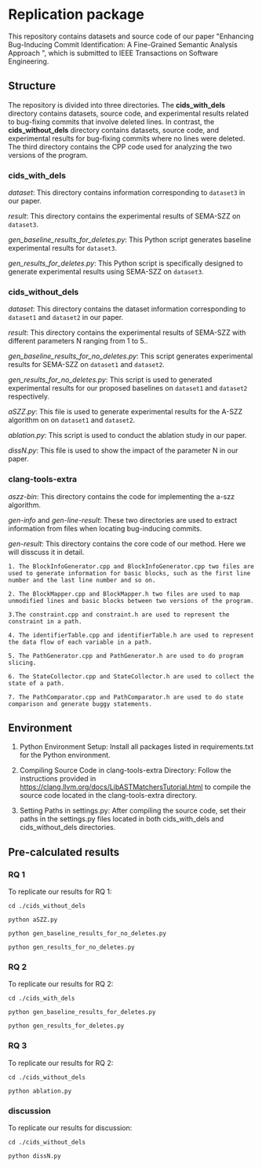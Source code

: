 # Replication package

This repository contains datasets and source code of our paper "Enhancing Bug-Inducing Commit Identification: A Fine-Grained Semantic Analysis Approach
", which is submitted to IEEE Transactions on Software Engineering. 

## Structure

The repository is divided into three directories. The **cids_with_dels** directory contains datasets, source code, and experimental results related to bug-fixing commits that involve deleted lines. In contrast, the **cids_without_dels** directory contains datasets, source code, and experimental results for bug-fixing commits where no lines were deleted.
The third directory contains the CPP code used for analyzing the two versions of the program.

### cids_with_dels

_dataset_: This directory contains information corresponding to `dataset3` in our paper.

_result_: This directory contains the experimental results of SEMA-SZZ on `dataset3`.

_gen_baseline_results_for_deletes.py_: This Python script generates baseline experimental results for `dataset3`.

_gen_results_for_deletes.py_: This Python script is specifically designed to generate experimental results using SEMA-SZZ on `dataset3`.

### cids_without_dels

_dataset_: This directory contains the dataset information corresponding to `dataset1` and  `dataset2` in our paper.

_result_: This directory contains the experimental results of SEMA-SZZ with different parameters N ranging from 1 to 5..

_gen_baseline_results_for_no_deletes.py_: This script generates experimental results for SEMA-SZZ on `dataset1` and `dataset2`.

_gen_results_for_no_deletes.py_: This script is used to generated experimental results for our proposed baselines on `dataset1` and `dataset2` respectively.

_aSZZ.py_: This file is used to generate experimental results for the A-SZZ algorithm on on `dataset1` and `dataset2`.

_ablation.py_: This script is used to conduct the ablation study in our paper.

_dissN.py_: This file is used to show the impact of the parameter N in our paper.

### clang-tools-extra

_aszz-bin_: This directory contains the code for implementing the a-szz algorithm.

_gen-info_ and _gen-line-result_: These two directories are used to extract information from files when locating bug-inducing commits.

_gen-result_: This directory contains the core code of our method. Here we will disscuss it in detail.

    1. The BlockInfoGenerator.cpp and BlockInfoGenerator.cpp two files are used to generate information for basic blocks, such as the first line number and the last line number and so on. 

    2. The BlockMapper.cpp and BlockMapper.h two files are used to map unmodified lines and basic blocks between two versions of the program. 
    
    3.The constraint.cpp and constraint.h are used to represent the constraint in a path. 
    
    4. The identifierTable.cpp and identifierTable.h are used to represent the data flow of each variable in a path.

    5. The PathGenerator.cpp and PathGenerator.h are used to do program slicing.

    6. The StateCollector.cpp and StateCollector.h are used to collect the state of a path.

    7. The PathComparator.cpp and PathComparator.h are used to do state comparison and generate buggy statements.


## Environment

1. Python Environment Setup:
Install all packages listed in requirements.txt for the Python environment.

2. Compiling Source Code in clang-tools-extra Directory:
Follow the instructions provided in https://clang.llvm.org/docs/LibASTMatchersTutorial.html to compile the source code located in the clang-tools-extra directory.

3. Setting Paths in settings.py:
After compiling the source code, set their paths in the settings.py files located in both cids_with_dels and cids_without_dels directories.

## Pre-calculated results

### RQ 1
To replicate our results for RQ 1:

```
cd ./cids_without_dels

python aSZZ.py

python gen_baseline_results_for_no_deletes.py

python gen_results_for_no_deletes.py
```

### RQ 2

To replicate our results for RQ 2:

```
cd ./cids_with_dels

python gen_baseline_results_for_deletes.py

python gen_results_for_deletes.py
```

### RQ 3

To replicate our results for RQ 2:

```
cd ./cids_without_dels

python ablation.py
```
### discussion
To replicate our results for discussion:

```
cd ./cids_without_dels

python dissN.py
```